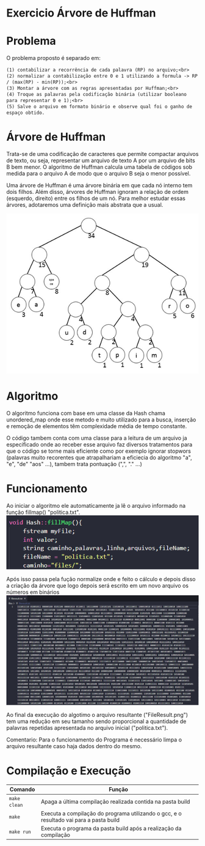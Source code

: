 # Exercicio Árvore de Huffman

# Problema
O problema proposto é separado em: 

    (1) contabilizar a recorrência de cada palavra (RP) no arquivo;<br>
    (2) normalizar a contabilização entre 0 e 1 utilizando a formula -> RP / (max(RP) - min(RP));<br>
    (3) Montar a árvore com as regras apresentadas por Huffman;<br>
    (4) Troque as palavras pela codificação binária (utilizar booleano para representar 0 e 1);<br>
    (5) Salve o arquivo em formato binário e observe qual foi o ganho de espaço obtido.
# Árvore de Huffman
Trata-se de uma codificação de caracteres que permite compactar arquivos de texto, ou seja, representar um arquivo de texto A por um arquivo de bits B bem menor. O algoritmo de Huffman calcula uma tabela de códigos sob medida para o arquivo A de modo que o arquivo B seja o menor possível.  

Uma árvore de Huffman é uma árvore binária em que cada nó interno tem dois filhos. Além disso, árvores de Huffman ignoram a relação de ordem (esquerdo, direito) entre os filhos de um nó. Para melhor estudar essas árvores, adotaremos uma definição mais abstrata que a usual.  

<img src="imgs/huffmantree.jpg">

# Algoritmo

O algoritmo funciona com base em uma classe da Hash chama unordered_map onde esse metodo e muito utilizado para a busca, inserção e remoção de elementos têm complexidade média de tempo constante.

O código tambem conta com uma classe para a leitura de um arquivo ja especificado onde ao receber esse arquivo faz diversos tratamentos para que o código se torne mais eficiente como por exemplo ignorar stopwors (palavras muito recorentes que atrapalhariam a eficiecia do algoritmo "a", "e", "de" "aos" ...), tambem trata pontuação (",", "." ...)

# Funcionamento
Ao iniciar o algoritmo ele automaticamente ja lê o arquivo informado na função fillmap() "politica.txt".
<img src="imgs/fillmap.png">

Após isso passa pela fução normalize onde e feito o cálculo e depois disso a criação da árvore que logo depois será escrito em um novo arquivo os números em binários
<img src="imgs/FileResult.png">

Ao final da execução do algotimo o arquivo resultante ("FileResult.png") tem uma redução em seu tamanho sendo proporcional a quantidade de palavras repetidas apresentada no arquivo inicial ("politica.txt").

Comentario: Para o funcionamento do Programa é necessário limpa o arquivo resultante caso haja dados dentro do mesmo.
# Compilação e Execução

| Comando                |  Função                                                                                           |
| -----------------------| ------------------------------------------------------------------------------------------------- |
|  `make clean`          | Apaga a última compilação realizada contida na pasta build                                        |
|  `make`                | Executa a compilação do programa utilizando o gcc, e o resultado vai para a pasta build           |
|  `make run`            | Executa o programa da pasta build após a realização da compilação                                 |
